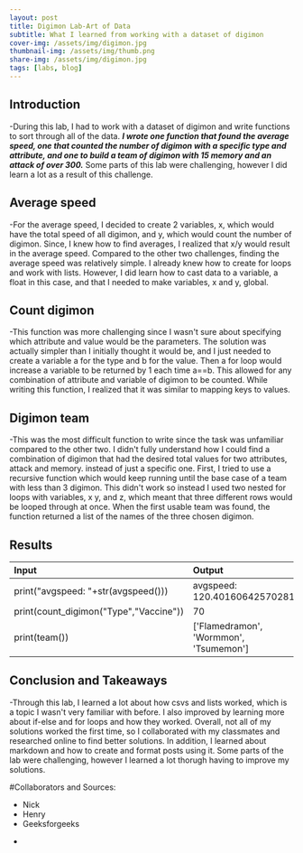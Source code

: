 ```yaml
---
layout: post
title: Digimon Lab-Art of Data
subtitle: What I learned from working with a dataset of digimon
cover-img: /assets/img/digimon.jpg
thumbnail-img: /assets/img/thumb.png
share-img: /assets/img/digimon.jpg
tags: [labs, blog]
---
```




## Introduction
-During this lab, I had to work with a dataset of digimon and write functions to sort through all of the data.
**_I wrote one function that found the average speed, one that counted the number of digimon with a specific type and attribute, and one to build a team of digimon with 15 memory and an attack of over 300._** Some parts of this lab were challenging, however I did learn a lot as a result of this challenge. 

## Average speed
-For the average speed, I decided to create 2 variables, x, which would have the total speed of all digimon, and y, which would count the number of digimon.
Since, I knew how to find averages, I realized that x/y would result in the average speed. Compared to the other two challenges, finding the average speed was relatively simple. I already knew how to create for loops and work with lists. However, I did learn how to cast data to a variable, a float in this case, and that I needed to make variables, x and y, global.

 
 ## Count digimon
 -This function was more challenging since I wasn't sure about specifying which attribute and value would be the parameters. The solution was actually simpler than I initially thought it would be, and I just needed to create a variable a for the type and b for the value. Then a for loop would increase a variable to be returned by 1 each time a==b. This allowed for any combination of attribute and variable of digimon to be counted. While writing this function, I realized that it was similar to mapping keys to values.
 
 ## Digimon team
 -This was the most difficult function to write since the task was unfamiliar compared to the other two. I didn't fully understand how I could find a combination of digimon that had the desired total values for two attributes, attack and memory. instead of just a specific one. First, I tried to use a recursive function which would keep running until the base case of a team with less than 3 digimon. This didn't work so instead I used two nested for loops with variables, x y, and z, which meant that three different rows would be looped through at once. When the first usable team was found, the function returned a list of the names of the three chosen digimon. 
 
## Results

| Input | Output | 
| :------ |:--- | 
| print("avgspeed: "+str(avgspeed())) | avgspeed: 120.40160642570281 | 
| print(count_digimon("Type","Vaccine")) | 70 | 
| print(team()) | ['Flamedramon', 'Wormmon', 'Tsumemon'] | 


## Conclusion and Takeaways
-Through this lab, I learned a lot about how csvs and lists worked, which is a topic I wasn't very familiar with before. I also improved by learning more about if-else and for loops and how they worked. Overall, not all of my solutions worked the first time, so I collaborated with my classmates and researched online to find better solutions. In addition, I learned about markdown and how to create and format posts using it. Some parts of the lab were challenging, however I learned a lot thorugh having to improve my solutions.

#Collaborators and Sources:
* Nick 
* Henry
* Geeksforgeeks


 
 -
